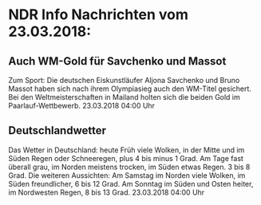 # NDR Info Nachrichten vom 23.03.2018:


## Auch WM-Gold für Savchenko und Massot
Zum Sport:	Die deutschen Eiskunstläufer Aljona Savchenko und Bruno Massot haben sich nach ihrem Olympiasieg auch den WM-Titel gesichert. Bei den Weltmeisterschaften in Mailand holten sich die beiden Gold im Paarlauf-Wettbewerb. 23.03.2018 04:00 Uhr 

## Deutschlandwetter
Das Wetter in Deutschland: heute Früh viele Wolken, in der Mitte und im Süden Regen oder Schneeregen, plus 4 bis minus 1 Grad. Am Tage fast überall grau, im Norden meistens trocken, im Süden etwas Regen. 3 bis 8 Grad. Die weiteren Aussichten: Am Samstag im Norden viele Wolken, im Süden freundlicher, 6 bis 12 Grad. Am Sonntag im Süden und Osten heiter, im Nordwesten Regen, 8 bis 13 Grad. 23.03.2018 04:00 Uhr 
